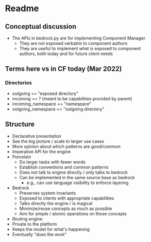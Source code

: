# Readme

## Conceptual discussion

* The APIs in bedrock.py are for implementing Component Manager.
  * They are not exposed verbatim to component authors
  * They are useful to implement what _is_ exposed to component authors, both today and for future client needs

## Terms here vs in CF today (Mar 2022)

### Directories

* outgoing == "exposed directory"
* incoming == ? (meant to be capabilities provided by parent)
* incoming_namespace == "namespace"
* outgoing_namespace == "outgoing directory"

## Structure

 * Declarative presentation
  * See the big picture / scale to larger use cases
  * More opinion about which patterns are good/common
 * Imperative API for the engine
  * Porcelain
    * Do larger tasks with fewer words
    * Establish conventions and common patterns
    * Does not talk to engine directly / only talks to bedrock
    * Can be implemented in the same source base as bedrock
      * e.g., can use language visibility to enforce layering
  * Bedrock
    * Preserves system invariants
    * Exposed to clients with appropriate capabilities
    * Talks directly the engine / is magical
    * Minimize/reuse concepts as much as possible
    * Aim for simple / atomic operations on those concepts
 * Routing engine
  * Private to the platform
  * Keeps the model for what's happening
  * Eventually "does the work"
